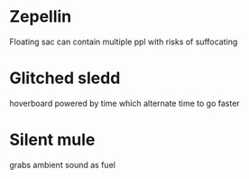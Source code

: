 # Zepellin
Floating sac can contain multiple ppl with risks of suffocating

# Glitched sledd

hoverboard powered by time which alternate time to go faster

# Silent mule

grabs ambient sound as fuel
